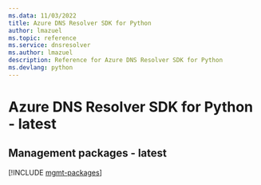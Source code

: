 ```yaml
---
ms.data: 11/03/2022
title: Azure DNS Resolver SDK for Python
author: lmazuel
ms.topic: reference
ms.service: dnsresolver
ms.author: lmazuel
description: Reference for Azure DNS Resolver SDK for Python
ms.devlang: python
---
```

# Azure DNS Resolver SDK for Python - latest

## Management packages - latest
[!INCLUDE [mgmt-packages](dns-resolver-mgmt-index.md)]